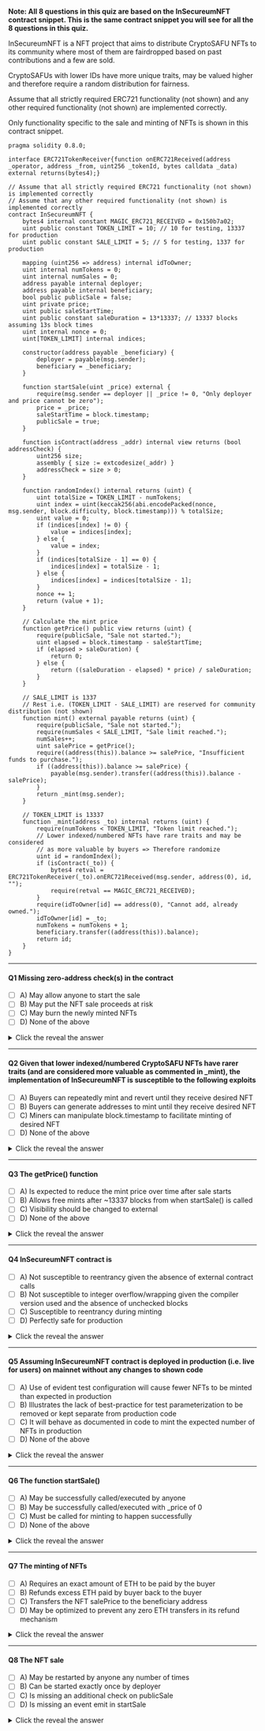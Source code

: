 **Note: All 8 questions in this quiz are based on the InSecureumNFT contract snippet. This is the same contract snippet you will see for all the 8 questions in this quiz.**

InSecureumNFT is a NFT project that aims to distribute CryptoSAFU NFTs to its community where most of them are fairdropped based on past contributions and a few are sold.

CryptoSAFUs with lower IDs have more unique traits, may be valued higher and therefore require a random distribution for fairness. 

Assume that all strictly required ERC721 functionality (not shown) and any other required functionality (not shown) are implemented correctly. 

Only functionality specific to the sale and minting of NFTs is shown in this contract snippet.

```
pragma solidity 0.8.0;

interface ERC721TokenReceiver{function onERC721Received(address _operator, address _from, uint256 _tokenId, bytes calldata _data) external returns(bytes4);}

// Assume that all strictly required ERC721 functionality (not shown) is implemented correctly
// Assume that any other required functionality (not shown) is implemented correctly
contract InSecureumNFT {
    bytes4 internal constant MAGIC_ERC721_RECEIVED = 0x150b7a02;
    uint public constant TOKEN_LIMIT = 10; // 10 for testing, 13337 for production
    uint public constant SALE_LIMIT = 5; // 5 for testing, 1337 for production

    mapping (uint256 => address) internal idToOwner;
    uint internal numTokens = 0;
    uint internal numSales = 0;
    address payable internal deployer;
    address payable internal beneficiary;
    bool public publicSale = false;
    uint private price;
    uint public saleStartTime;
    uint public constant saleDuration = 13*13337; // 13337 blocks assuming 13s block times 
    uint internal nonce = 0;
    uint[TOKEN_LIMIT] internal indices;
 
    constructor(address payable _beneficiary) {
        deployer = payable(msg.sender);
        beneficiary = _beneficiary;
    }

    function startSale(uint _price) external {
        require(msg.sender == deployer || _price != 0, "Only deployer and price cannot be zero");
        price = _price;
        saleStartTime = block.timestamp;
        publicSale = true;
    }

    function isContract(address _addr) internal view returns (bool addressCheck) {
        uint256 size;
        assembly { size := extcodesize(_addr) }
        addressCheck = size > 0;
    }

    function randomIndex() internal returns (uint) {
        uint totalSize = TOKEN_LIMIT - numTokens;
        uint index = uint(keccak256(abi.encodePacked(nonce, msg.sender, block.difficulty, block.timestamp))) % totalSize;
        uint value = 0;
        if (indices[index] != 0) {
            value = indices[index];
        } else {
            value = index;
        }
        if (indices[totalSize - 1] == 0) {
            indices[index] = totalSize - 1;
        } else {
            indices[index] = indices[totalSize - 1];
        }
        nonce += 1;
        return (value + 1);
    }

    // Calculate the mint price
    function getPrice() public view returns (uint) {
        require(publicSale, "Sale not started.");
        uint elapsed = block.timestamp - saleStartTime;
        if (elapsed > saleDuration) {
            return 0;
        } else {
            return ((saleDuration - elapsed) * price) / saleDuration;
        }
    }
    
    // SALE_LIMIT is 1337 
    // Rest i.e. (TOKEN_LIMIT - SALE_LIMIT) are reserved for community distribution (not shown)
    function mint() external payable returns (uint) {
        require(publicSale, "Sale not started.");
        require(numSales < SALE_LIMIT, "Sale limit reached.");
        numSales++;
        uint salePrice = getPrice();
        require((address(this)).balance >= salePrice, "Insufficient funds to purchase.");
        if ((address(this)).balance >= salePrice) {
            payable(msg.sender).transfer((address(this)).balance - salePrice);
        }
        return _mint(msg.sender);
    }

    // TOKEN_LIMIT is 13337
    function _mint(address _to) internal returns (uint) {
        require(numTokens < TOKEN_LIMIT, "Token limit reached.");
        // Lower indexed/numbered NFTs have rare traits and may be considered
        // as more valuable by buyers => Therefore randomize
        uint id = randomIndex();
        if (isContract(_to)) {
            bytes4 retval = ERC721TokenReceiver(_to).onERC721Received(msg.sender, address(0), id, "");
            require(retval == MAGIC_ERC721_RECEIVED);
        }
        require(idToOwner[id] == address(0), "Cannot add, already owned.");
        idToOwner[id] = _to;
        numTokens = numTokens + 1;
        beneficiary.transfer((address(this)).balance);
        return id;
    }
}
```
___
#### Q1 Missing zero-address check(s) in the contract
 - [ ] A) May allow anyone to start the sale
 - [ ] B) May put the NFT sale proceeds at risk
 - [ ] C) May burn the newly minted NFTs
 - [ ] D) None of the above

<details>
	<summary>Click the reveal the answer</summary>
B
</details>

___
#### Q2 Given that lower indexed/numbered CryptoSAFU NFTs have rarer traits (and are considered more valuable as commented in _mint), the implementation of InSecureumNFT is susceptible to the following exploits
 - [ ] A) Buyers can repeatedly mint and revert until they receive desired NFT
 - [ ] B) Buyers can generate addresses to mint until they receive desired NFT
 - [ ] C) Miners can manipulate block.timestamp to facilitate minting of desired NFT
 - [ ] D) None of the above

<details>
	<summary>Click the reveal the answer</summary>
A,B,C
</details>

___
#### Q3 The getPrice() function
 - [ ] A) Is expected to reduce the mint price over time after sale starts
 - [ ] B) Allows free mints after ~13337 blocks from when startSale() is called
 - [ ] C) Visibility should be changed to external
 - [ ] D) None of the above

<details>
	<summary>Click the reveal the answer</summary>
A,B
</details>

___
#### Q4 InSecureumNFT contract is
 - [ ] A) Not susceptible to reentrancy given the absence of external contract calls
 - [ ] B) Not susceptible to integer overflow/wrapping given the compiler version used and the absence of unchecked blocks
 - [ ] C) Susceptible to reentrancy during minting
 - [ ] D) Perfectly safe for production

<details>
	<summary>Click the reveal the answer</summary>
B,C
</details>

___
#### Q5 Assuming InSecureumNFT contract is deployed in production (i.e. live for users) on mainnet without any changes to shown code
 - [ ] A) Use of evident test configuration will cause fewer NFTs to be minted than expected in production
 - [ ] B) Illustrates the lack of best-practice for test parameterization to be removed or kept separate from production code
 - [ ] C) It will behave as documented in code to mint the expected number of NFTs in production
 - [ ] D) None of the above

<details>
	<summary>Click the reveal the answer</summary>
A,B
</details>

___
#### Q6 The function startSale()
 - [ ] A) May be successfully called/executed by anyone
 - [ ] B) May be successfully called/executed with _price of 0
 - [ ] C) Must be called for minting to happen successfully
 - [ ] D) None of the above

<details>
	<summary>Click the reveal the answer</summary>
A,B,C
</details>

___
#### Q7 The minting of NFTs
 - [ ] A) Requires an exact amount of ETH to be paid by the buyer
 - [ ] B) Refunds excess ETH paid by buyer back to the buyer
 - [ ] C) Transfers the NFT salePrice to the beneficiary address
 - [ ] D) May be optimized to prevent any zero ETH transfers in its refund mechanism

<details>
	<summary>Click the reveal the answer</summary>
B,C,D
</details>

___
#### Q8 The NFT sale
 - [ ] A) May be restarted by anyone any number of times
 - [ ] B) Can be started exactly once by deployer
 - [ ] C) Is missing an additional check on publicSale
 - [ ] D) Is missing an event emit in startSale

<details>
	<summary>Click the reveal the answer</summary>
A,C,D
</details>